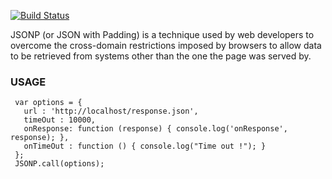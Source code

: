 [![Build Status](https://travis-ci.org/lowzonenose/JSONP.svg)](https://travis-ci.org/lowzonenose/JSONP)

JSONP (or JSON with Padding) is a technique used by web developers to overcome the cross-domain restrictions imposed by browsers to allow data to be retrieved from systems other than the one the page was served by.


### USAGE 

```
 var options = { 
   url : 'http://localhost/response.json', 
   timeOut : 10000, 
   onResponse: function (response) { console.log('onResponse', response); }, 
   onTimeOut : function () { console.log("Time out !"); } 
 };
 JSONP.call(options);
 ```